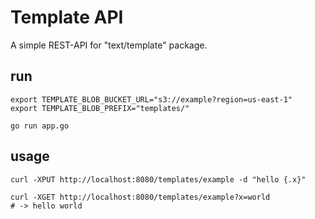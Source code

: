 # Template API
A simple REST-API for "text/template" package.

## run
``` shell
export TEMPLATE_BLOB_BUCKET_URL="s3://example?region=us-east-1"
export TEMPLATE_BLOB_PREFIX="templates/"

go run app.go
```

## usage
``` shell 
curl -XPUT http://localhost:8080/templates/example -d "hello {.x}"

curl -XGET http://localhost:8080/templates/example?x=world
# -> hello world
```
